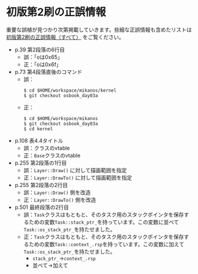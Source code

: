 # 初版第2刷の正誤情報

重要な誤植が見つかり次第掲載していきます。些細な正誤情報も含めたリストは [初版第2刷の正誤情報（すべて）](first_2suri_all.md) をご覧ください。

- p.39 第2段落の6行目
    - 誤：「oは0x65」
    - 正：「oは0x6f」
- p.73 第4段落直後のコマンド
    - 誤：
        ```
        $ cd $HOME/workspace/mikanos/kernel
        $ git checkout osbook_day03a
        ```
    - 正：
        ```
        $ cd $HOME/workspace/mikanos
        $ git checkout osbook_day03a
        $ cd kernel
        ```
- p.108 表4.4タイトル
    - 誤：クラスのvtable
    - 正：`Base`クラスのvtable
- p.255 第2段落の1行目
    - 誤：`Layer::Draw()` に対して描画範囲を指定
    - 正：`Layer::DrawTo()` に対して描画範囲を指定
- p.255 第2段落の2行目
    - 誤：`Layer::Draw()` 側を改造
    - 正：`Layer::DrawTo()` 側を改造
- p.501 最終段落の2行目
    - 誤：`Task`クラスはもともと、そのタスク用のスタックポインタを保存するための変数`Task::stack_ptr_`を持っています。この変数に並べて`Task::os_stack_ptr_`を持たせました。
    - 正：`Task`クラスはもともと、そのタスク用のスタックポインタを保存するための変数`Task::context_.rsp`を持っています。この変数に加えて`Task::os_stack_ptr_`を持たせました。
        - `stack_ptr_`→`context_.rsp`
        - 並べて→加えて
